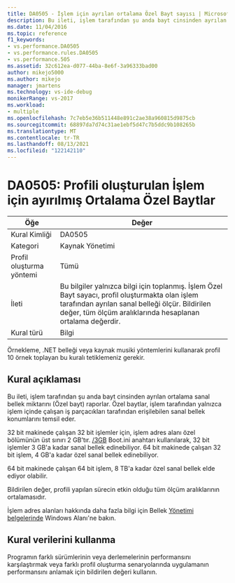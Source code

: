 ```yaml
---
title: DA0505 - İşlem için ayrılan ortalama Özel Bayt sayısı | Microsoft Docs
description: Bu ileti, işlem tarafından şu anda bayt cinsinden ayrılan ortalama sanal bellek miktarını (Özel bayt) raporlar.
ms.date: 11/04/2016
ms.topic: reference
f1_keywords:
- vs.performance.DA0505
- vs.performance.rules.DA0505
- vs.performance.505
ms.assetid: 32c612ea-d077-44ba-8e6f-3a96333bad00
author: mikejo5000
ms.author: mikejo
manager: jmartens
ms.technology: vs-ide-debug
monikerRange: vs-2017
ms.workload:
- multiple
ms.openlocfilehash: 7c7eb5e36b511448e891c2ae38a960815d9875cb
ms.sourcegitcommit: 68897da7d74c31ae1ebf5d47c7b5ddc9b108265b
ms.translationtype: MT
ms.contentlocale: tr-TR
ms.lasthandoff: 08/13/2021
ms.locfileid: "122142110"
---
```

# <a name="da0505-average-private-bytes-allocated-for-the-process-being-profiled"></a>DA0505: Profili oluşturulan İşlem için ayırılmış Ortalama Özel Baytlar

|Öğe|Değer|
|-|-|
|Kural Kimliği|DA0505|
|Kategori|Kaynak Yönetimi|
|Profil oluşturma yöntemi|Tümü|
|İleti|Bu bilgiler yalnızca bilgi için toplanmış. İşlem Özel Bayt sayacı, profil oluşturmakta olan işlem tarafından ayrılan sanal belleği ölçür. Bildirilen değer, tüm ölçüm aralıklarında hesaplanan ortalama değerdir.|
|Kural türü|Bilgi|

 Örnekleme, .NET belleği veya kaynak musiki yöntemlerini kullanarak profil 10 örnek toplayan bu kuralı tetiklemeniz gerekir.

## <a name="rule-description"></a>Kural açıklaması
 Bu ileti, işlem tarafından şu anda bayt cinsinden ayrılan ortalama sanal bellek miktarını (Özel bayt) raporlar. Özel baytlar, işlem tarafından yalnızca işlem içinde çalışan iş parçacıkları tarafından erişilebilen sanal bellek konumlarını temsil eder.

 32 bit makinede çalışan 32 bit işlemler için, işlem adres alanı özel bölümünün üst sınırı 2 GB'tır. [/3GB](https://support.microsoft.com/help/833721/available-switch-options-for-the-windows-xp-and-the-windows-server-200) Boot.ini anahtarı kullanılarak, 32 bit işlemler 3 GB'a kadar sanal bellek edinebiliyor. 64 bit makinede çalışan 32 bit işlem, 4 GB'a kadar özel sanal bellek edinebiliyor.

 64 bit makinede çalışan 64 bit işlem, 8 TB'a kadar özel sanal bellek elde ediyor olabilir.

 Bildirilen değer, profili yapılan sürecin etkin olduğu tüm ölçüm aralıklarının ortalamasıdır.

 İşlem adres alanları hakkında daha fazla bilgi için Bellek [Yönetimi belgelerinde](/windows/win32/memory/virtual-address-space) Windows Alanı'ne bakın.

## <a name="how-to-use-rule-data"></a>Kural verilerini kullanma
 Programın farklı sürümlerinin veya derlemelerinin performansını karşılaştırmak veya farklı profil oluşturma senaryolarında uygulamanın performansını anlamak için bildirilen değeri kullanın.
